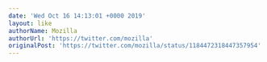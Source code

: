 ```yaml
---
date: 'Wed Oct 16 14:13:01 +0000 2019'
layout: like
authorName: Mozilla
authorUrl: 'https://twitter.com/mozilla'
originalPost: 'https://twitter.com/mozilla/status/1184472318447357954'
---
```

